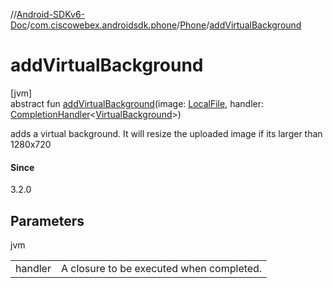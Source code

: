 //[Android-SDKv6-Doc](../../../index.md)/[com.ciscowebex.androidsdk.phone](../index.md)/[Phone](index.md)/[addVirtualBackground](add-virtual-background.md)

# addVirtualBackground

[jvm]\
abstract fun [addVirtualBackground](add-virtual-background.md)(image: [LocalFile](../../com.ciscowebex.androidsdk.message/-local-file/index.md), handler: [CompletionHandler](../../com.ciscowebex.androidsdk/-completion-handler/index.md)&lt;[VirtualBackground](../-virtual-background/index.md)&gt;)

adds a virtual background. It will resize the uploaded image if its larger than 1280x720

#### Since

3.2.0

## Parameters

jvm

| | |
|---|---|
| handler | A closure to be executed when completed. |
